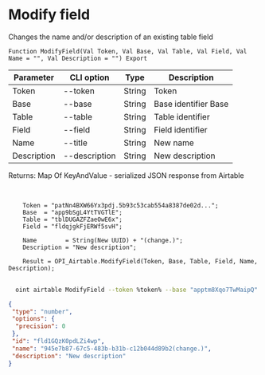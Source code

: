 ﻿---
sidebar_position: 2
---

# Modify field
 Changes the name and/or description of an existing table field



`Function ModifyField(Val Token, Val Base, Val Table, Val Field, Val Name = "", Val Description = "") Export`

  | Parameter | CLI option | Type | Description |
  |-|-|-|-|
  | Token | --token | String | Token |
  | Base | --base | String | Base identifier Base |
  | Table | --table | String | Table identifier |
  | Field | --field | String | Field identifier |
  | Name | --title | String | New name |
  | Description | --description | String | New description |

  
  Returns:  Map Of KeyAndValue - serialized JSON response from Airtable

<br/>




```bsl title="Code example"
    Token = "patNn4BXW66Yx3pdj.5b93c53cab554a8387de02d...";
    Base  = "app9bSgL4YtTVGTlE";
    Table = "tblDUGAZFZaeOwE6x";
    Field = "fldqjgkFjERWf5svH";

    Name        = String(New UUID) + "(change.)";
    Description = "New description";

    Result = OPI_Airtable.ModifyField(Token, Base, Table, Field, Name, Description);
```



```sh title="CLI command example"
    
  oint airtable ModifyField --token %token% --base "apptm8Xqo7TwMaipQ" --table "tbl9G4jVoTJpxYwSY" --field "fld3IbFtHZtBHQwsk" --title %title% --description %description%

```

```json title="Result"
{
 "type": "number",
 "options": {
  "precision": 0
 },
 "id": "fld1GQzK0pdLZi4wp",
 "name": "945e7b87-67c5-483b-b31b-c12b044d89b2(change.)",
 "description": "New description"
}
```
